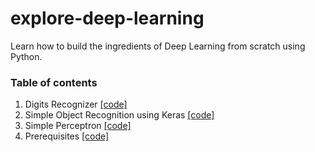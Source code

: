# explore-deep-learning
Learn how to build the ingredients of Deep Learning from scratch using Python.

### Table of contents ###
1. Digits Recognizer [[code]](https://github.com/Gogul09/explore-deep-learning/tree/master/digits-recognizer)
2. Simple Object Recognition using Keras [[code]](https://github.com/Gogul09/explore-deep-learning/tree/master/simple-object-recognition)
3. Simple Perceptron [[code]](https://github.com/Gogul09/explore-deep-learning/tree/master/simple-perceptron)
4. Prerequisites [[code]](https://github.com/Gogul09/explore-deep-learning/tree/master/prerequisites)
